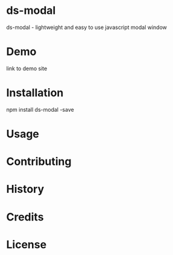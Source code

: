 # ds-modal
ds-modal - lightweight and easy to use javascript modal window

# Demo
link to demo site

# Installation

npm install ds-modal -save

# Usage

# Contributing

# History

# Credits

# License
